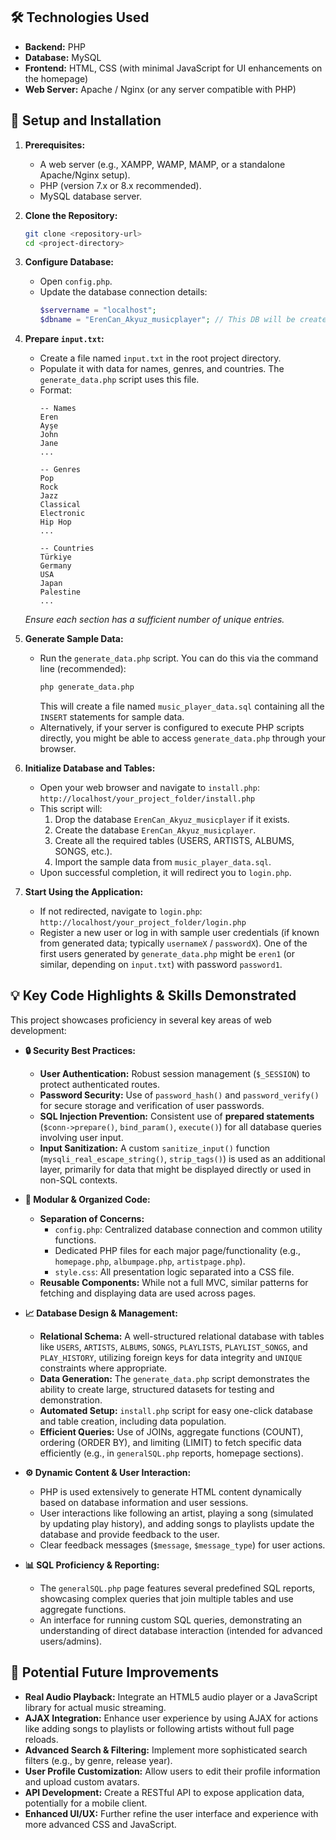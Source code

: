 

## 🛠️ Technologies Used

*   **Backend:** PHP
*   **Database:** MySQL
*   **Frontend:** HTML, CSS (with minimal JavaScript for UI enhancements on the homepage)
*   **Web Server:** Apache / Nginx (or any server compatible with PHP)

## 🚀 Setup and Installation

1.  **Prerequisites:**
    *   A web server (e.g., XAMPP, WAMP, MAMP, or a standalone Apache/Nginx setup).
    *   PHP (version 7.x or 8.x recommended).
    *   MySQL database server.

2.  **Clone the Repository:**
    ```bash
    git clone <repository-url>
    cd <project-directory>
    ```

3.  **Configure Database:**
    *   Open `config.php`.
    *   Update the database connection details:
        ```php
        $servername = "localhost";
        $dbname = "ErenCan_Akyuz_musicplayer"; // This DB will be created by install.php
        ```

4.  **Prepare `input.txt`:**
    *   Create a file named `input.txt` in the root project directory.
    *   Populate it with data for names, genres, and countries. The `generate_data.php` script uses this file.
    *   Format:
        ```
        -- Names
        Eren
        Ayşe
        John
        Jane
        ...

        -- Genres
        Pop
        Rock
        Jazz
        Classical
        Electronic
        Hip Hop
        ...

        -- Countries
        Türkiye
        Germany
        USA
        Japan
        Palestine
        ...
        ```
    *Ensure each section has a sufficient number of unique entries.*

5.  **Generate Sample Data:**
    *   Run the `generate_data.php` script. You can do this via the command line (recommended):
        ```bash
        php generate_data.php
        ```
        This will create a file named `music_player_data.sql` containing all the `INSERT` statements for sample data.
    *   Alternatively, if your server is configured to execute PHP scripts directly, you might be able to access `generate_data.php` through your browser.

6.  **Initialize Database and Tables:**
    *   Open your web browser and navigate to `install.php`:
        `http://localhost/your_project_folder/install.php`
    *   This script will:
        1.  Drop the database `ErenCan_Akyuz_musicplayer` if it exists.
        2.  Create the database `ErenCan_Akyuz_musicplayer`.
        3.  Create all the required tables (USERS, ARTISTS, ALBUMS, SONGS, etc.).
        4.  Import the sample data from `music_player_data.sql`.
    *   Upon successful completion, it will redirect you to `login.php`.

7.  **Start Using the Application:**
    *   If not redirected, navigate to `login.php`:
        `http://localhost/your_project_folder/login.php`
    *   Register a new user or log in with sample user credentials (if known from generated data; typically `usernameX` / `passwordX`). One of the first users generated by `generate_data.php` might be `eren1` (or similar, depending on `input.txt`) with password `password1`.

## 💡 Key Code Highlights & Skills Demonstrated

This project showcases proficiency in several key areas of web development:

*   **🔒 Security Best Practices:**
    *   **User Authentication:** Robust session management (`$_SESSION`) to protect authenticated routes.
    *   **Password Security:** Use of `password_hash()` and `password_verify()` for secure storage and verification of user passwords.
    *   **SQL Injection Prevention:** Consistent use of **prepared statements** (`$conn->prepare()`, `bind_param()`, `execute()`) for all database queries involving user input.
    *   **Input Sanitization:** A custom `sanitize_input()` function (`mysqli_real_escape_string()`, `strip_tags()`) is used as an additional layer, primarily for data that might be displayed directly or used in non-SQL contexts.

*   **🧱 Modular & Organized Code:**
    *   **Separation of Concerns:**
        *   `config.php`: Centralized database connection and common utility functions.
        *   Dedicated PHP files for each major page/functionality (e.g., `homepage.php`, `albumpage.php`, `artistpage.php`).
        *   `style.css`: All presentation logic separated into a CSS file.
    *   **Reusable Components:** While not a full MVC, similar patterns for fetching and displaying data are used across pages.

*   **📈 Database Design & Management:**
    *   **Relational Schema:** A well-structured relational database with tables like `USERS`, `ARTISTS`, `ALBUMS`, `SONGS`, `PLAYLISTS`, `PLAYLIST_SONGS`, and `PLAY_HISTORY`, utilizing foreign keys for data integrity and `UNIQUE` constraints where appropriate.
    *   **Data Generation:** The `generate_data.php` script demonstrates the ability to create large, structured datasets for testing and demonstration.
    *   **Automated Setup:** `install.php` script for easy one-click database and table creation, including data population.
    *   **Efficient Queries:** Use of JOINs, aggregate functions (COUNT), ordering (ORDER BY), and limiting (LIMIT) to fetch specific data efficiently (e.g., in `generalSQL.php` reports, homepage sections).

*   **⚙️ Dynamic Content & User Interaction:**
    *   PHP is used extensively to generate HTML content dynamically based on database information and user sessions.
    *   User interactions like following an artist, playing a song (simulated by updating play history), and adding songs to playlists update the database and provide feedback to the user.
    *   Clear feedback messages (`$message`, `$message_type`) for user actions.

*   **📊 SQL Proficiency & Reporting:**
    *   The `generalSQL.php` page features several predefined SQL reports, showcasing complex queries that join multiple tables and use aggregate functions.
    *   An interface for running custom SQL queries, demonstrating an understanding of direct database interaction (intended for advanced users/admins).

## 🔮 Potential Future Improvements

*   **Real Audio Playback:** Integrate an HTML5 audio player or a JavaScript library for actual music streaming.
*   **AJAX Integration:** Enhance user experience by using AJAX for actions like adding songs to playlists or following artists without full page reloads.
*   **Advanced Search & Filtering:** Implement more sophisticated search filters (e.g., by genre, release year).
*   **User Profile Customization:** Allow users to edit their profile information and upload custom avatars.
*   **API Development:** Create a RESTful API to expose application data, potentially for a mobile client.
*   **Enhanced UI/UX:** Further refine the user interface and experience with more advanced CSS and JavaScript.

